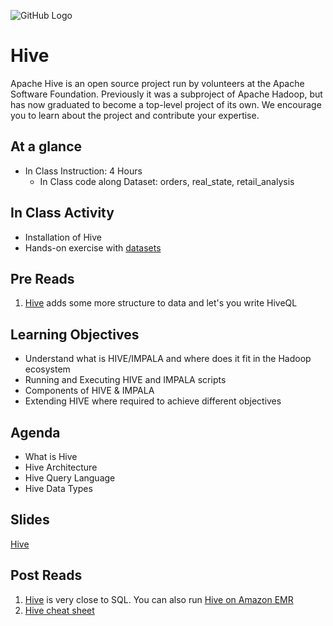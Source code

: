 ![GitHub Logo](https://s3.ap-south-1.amazonaws.com/greyatom-social/GreyAtom-logo.png)

# Hive

Apache Hive is an open source project run by volunteers at the Apache Software Foundation. Previously it was a subproject of Apache Hadoop, but has now graduated to become a top-level project of its own. We encourage you to learn about the project and contribute your expertise.

## At a glance
* In Class Instruction: 4 Hours
  * In Class code along Dataset: orders, real_state, retail_analysis
  
## In Class Activity

* Installation of Hive
* Hands-on exercise with [datasets](https://github.com/commit-live-students/big_data_hive_in_class/tree/master/data)


## Pre Reads

1. [Hive](http://hive.apache.org/) adds some more structure to data and let's you write HiveQL

## Learning Objectives

- Understand what is HIVE/IMPALA and where does it fit in the Hadoop ecosystem
- Running and Executing HIVE and IMPALA scripts
- Components of HIVE & IMPALA
- Extending HIVE where required to achieve different objectives

## Agenda
- What is Hive
- Hive Architecture
- Hive Query Language
- Hive Data Types

## Slides

[Hive](https://github.com/commit-live-students/big_data_hive_in_class/blob/master/notebooks/Hadoop_Day-3-Hive.pdf)


## Post Reads
1. [Hive](https://cwiki.apache.org/confluence/display/Hive/LanguageManual) is very close to SQL. You can also run [Hive on Amazon EMR](http://docs.aws.amazon.com/emr/latest/ReleaseGuide/emr-hive.html)
2. [Hive cheat sheet](https://www.qubole.com/resources/hive-function-cheat-sheet/)

